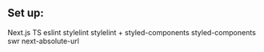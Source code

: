 ## Set up:
Next.js
TS
eslint
stylelint
stylelint + styled-components
styled-components
swr
next-absolute-url
